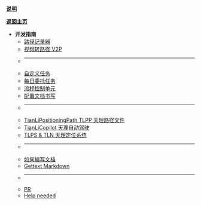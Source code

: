 [**说明**](/zh_CN/dev/ "开发指南")

[**返回主页**](/zh_CN/)

* **开发指南**
    * [路径记录器](path_recorder)
    * [视频转路径 V2P](video2path)
    * ---
    * [自定义任务](mission)
    * [每日委托任务](commission)
    * [流程控制单元](flow)
    * [配置文档书写](config_doc_writing_guide)
    * ---
    * [TianLiPositioningPath TLPP 天理路径文件](TianLiPositioningPath)
    * [TianLiCopilot 天理自动驾驶](TianLiCopilot)
    * [TLPS & TLN 天理定位系统](TianLiPositioningSystem)
    * ---
    * [如何编写文档](write_doc)
    * [Gettext Markdown](gettext-markdown)
    * ---
    * [PR](pr)
    * [Help needed](need_help)